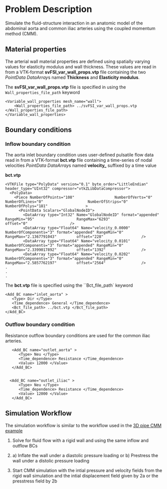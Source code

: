 
# **Problem Description**

Simulate the fluid-structure interaction in an anatomic model of the abdominal aorta and common iliac arteries using the coupled momentum method (CMM).

## Material properties
The arterial wall material properties are defined using spatially varying values for elasticity modulus and wall thickness. These values are read in from a VTK-format **svFSI_var_wall_props.vtp** file containing the two *PointData DataArray*s named **Thickness** and **Elasticity modulus**.

The **svFSI_var_wall_props.vtp** file is specified in using the `Wall_properties_file_path` keyword
```
<Variable_wall_properties mesh_name="wall">
    <Wall_properties_file_path> ../svFSI_var_wall_props.vtp </Wall_properties_file_path>
</Variable_wall_properties>
```

## Boundary conditions

### Inflow boundary condition
The aorta inlet boundary condition uses user-defined pulsatile flow data read in from a VTK-format **bct.vtp** file containing a time-series of nodal velocities *PointData DataArray*s named **velocity_** suffixed by a time value

**bct.vtp**
```
<VTKFile type="PolyData" version="0.1" byte_order="LittleEndian" header_type="UInt32" compressor="vtkZLibDataCompressor">
  <PolyData>
    <Piece NumberOfPoints="108"                  NumberOfVerts="0"                    NumberOfLines="0"                    NumberOfStrips="0"                    NumberOfPolys="181"                 >
      <PointData Scalars="GlobalNodeID">
        <DataArray type="Int32" Name="GlobalNodeID" format="appended" RangeMin="95"                   RangeMax="6293"                 offset="0"                   />
        <DataArray type="Float64" Name="velocity_0.0000" NumberOfComponents="3" format="appended" RangeMin="0"                    RangeMax="2.1367791043"         offset="228"                 />
        <DataArray type="Float64" Name="velocity_0.0101" NumberOfComponents="3" format="appended" RangeMin="0"                    RangeMax="2.3399017892"         offset="1392"                />
        <DataArray type="Float64" Name="velocity_0.0202" NumberOfComponents="3" format="appended" RangeMin="0"                    RangeMax="2.5857762197"         offset="2564"                />
.
.
.
```
The  **bct.vtp** file is specified using the ``Bct_file_path` keyword
```
<Add_BC name="inlet_aorta" > 
   <Type> Dir </Type>
   <Time_dependence> General </Time_dependence>
   <Bct_file_path> ../bct.vtp </Bct_file_path>
</Add_BC> 
```

### Outflow boundary condition
Resistance outflow boundary conditions are used for the common iliac arteries.
```
   <Add_BC name="outlet_aorta" >
      <Type> Neu </Type>
      <Time_dependence> Resistance </Time_dependence>
      <Value> 12000 </Value>
   </Add_BC>


  <Add_BC name="outlet_iliac" >
      <Type> Neu </Type>
      <Time_dependence> Resistance </Time_dependence>
      <Value> 12000 </Value>
   </Add_BC>
```

## Simulation Workflow

The simulation workflow is similar to the workflow used in the <a href="https://github.com/SimVascular/svFSIplus/tree/main/tests/cases/cmm/pipe_3d"> 3D pipe CMM example</a>

1) Solve for fluid flow with a rigid wall and using the same inflow and outflow BCs

2) a) Inflate the wall under a diastolic pressure loading or b) Prestress the wall under a distolic pressure loading

3) Start CMM simulation with the intial pressure and velocity fields from the rigid wall simulation and the intial displacement field given by 2a or the presstress field by 2b











